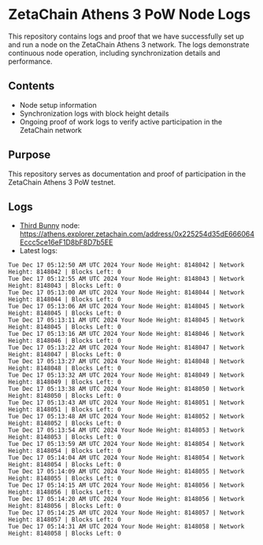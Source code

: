 # ZetaChain Athens 3 PoW Node Logs
This repository contains logs and proof that we have successfully set up and run a node on the ZetaChain Athens 3 network. The logs demonstrate continuous node operation, including synchronization details and performance.

## Contents
- Node setup information
- Synchronization logs with block height details
- Ongoing proof of work logs to verify active participation in the ZetaChain network

## Purpose
This repository serves as documentation and proof of participation in the ZetaChain Athens 3 PoW testnet.

## Logs

- [Third Bunny](https://thirdbunny.xyz/) node: https://athens.explorer.zetachain.com/address/0x225254d35dE666064Eccc5ce16eF1D8bF8D7b5EE
- Latest logs:
```
Tue Dec 17 05:12:50 AM UTC 2024 Your Node Height: 8148042 | Network Height: 8148042 | Blocks Left: 0
Tue Dec 17 05:12:55 AM UTC 2024 Your Node Height: 8148043 | Network Height: 8148043 | Blocks Left: 0
Tue Dec 17 05:13:00 AM UTC 2024 Your Node Height: 8148044 | Network Height: 8148044 | Blocks Left: 0
Tue Dec 17 05:13:06 AM UTC 2024 Your Node Height: 8148045 | Network Height: 8148045 | Blocks Left: 0
Tue Dec 17 05:13:11 AM UTC 2024 Your Node Height: 8148045 | Network Height: 8148045 | Blocks Left: 0
Tue Dec 17 05:13:16 AM UTC 2024 Your Node Height: 8148046 | Network Height: 8148046 | Blocks Left: 0
Tue Dec 17 05:13:22 AM UTC 2024 Your Node Height: 8148047 | Network Height: 8148047 | Blocks Left: 0
Tue Dec 17 05:13:27 AM UTC 2024 Your Node Height: 8148048 | Network Height: 8148048 | Blocks Left: 0
Tue Dec 17 05:13:32 AM UTC 2024 Your Node Height: 8148049 | Network Height: 8148049 | Blocks Left: 0
Tue Dec 17 05:13:38 AM UTC 2024 Your Node Height: 8148050 | Network Height: 8148050 | Blocks Left: 0
Tue Dec 17 05:13:43 AM UTC 2024 Your Node Height: 8148051 | Network Height: 8148051 | Blocks Left: 0
Tue Dec 17 05:13:48 AM UTC 2024 Your Node Height: 8148052 | Network Height: 8148052 | Blocks Left: 0
Tue Dec 17 05:13:54 AM UTC 2024 Your Node Height: 8148053 | Network Height: 8148053 | Blocks Left: 0
Tue Dec 17 05:13:59 AM UTC 2024 Your Node Height: 8148054 | Network Height: 8148054 | Blocks Left: 0
Tue Dec 17 05:14:04 AM UTC 2024 Your Node Height: 8148054 | Network Height: 8148054 | Blocks Left: 0
Tue Dec 17 05:14:09 AM UTC 2024 Your Node Height: 8148055 | Network Height: 8148055 | Blocks Left: 0
Tue Dec 17 05:14:15 AM UTC 2024 Your Node Height: 8148056 | Network Height: 8148056 | Blocks Left: 0
Tue Dec 17 05:14:20 AM UTC 2024 Your Node Height: 8148056 | Network Height: 8148056 | Blocks Left: 0
Tue Dec 17 05:14:25 AM UTC 2024 Your Node Height: 8148057 | Network Height: 8148057 | Blocks Left: 0
Tue Dec 17 05:14:31 AM UTC 2024 Your Node Height: 8148058 | Network Height: 8148058 | Blocks Left: 0
```
